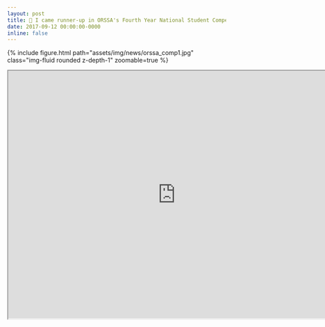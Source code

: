 ```yaml
---
layout: post
title: 🥈 I came runner-up in ORSSA's Fourth Year National Student Competition
date: 2017-09-12 00:00:00-0000
inline: false
---
```


{% include figure.html path="assets/img/news/orssa_comp1.jpg" class="img-fluid rounded z-depth-1" zoomable=true %}
<iframe width="770" height="570.32" src="https://www.youtube.com/embed/S_QAAFVKKo0"></iframe>
